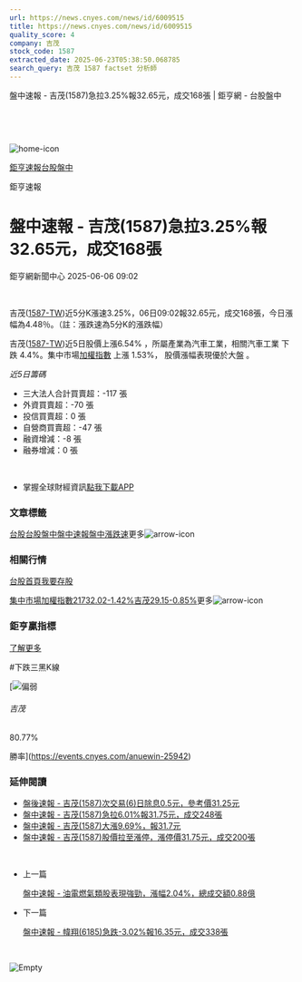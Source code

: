 ```yaml
---
url: https://news.cnyes.com/news/id/6009515
title: https://news.cnyes.com/news/id/6009515
quality_score: 4
company: 吉茂
stock_code: 1587
extracted_date: 2025-06-23T05:38:50.068785
search_query: 吉茂 1587 factset 分析師
---
```


盤中速報 - 吉茂(1587)急拉3.25%報32.65元，成交168張 | 鉅亨網 - 台股盤中

‌

‌

![home-icon](/assets/icons/breadCrumb/symbol-icon-home.svg)

[鉅亨速報](/news/cat/anue_live)[台股盤中](/news/cat/tw_live)

鉅亨速報

# 盤中速報 - 吉茂(1587)急拉3.25%報32.65元，成交168張

鉅亨網新聞中心 2025-06-06 09:02

‌

吉茂([1587-TW](https://www.cnyes.com/twstock/1587))近5分K漲速3.25%，06日09:02報32.65元，成交168張，今日漲幅為4.48％。（註：漲跌速為5分K的漲跌幅）

吉茂([1587-TW](https://www.cnyes.com/twstock/1587))近5日股價上漲6.54% ，所屬產業為汽車工業，相關汽車工業 下跌 4.4%。集中市場[加權指數](https://invest.cnyes.com/index/TWS/TSE01) 上漲 1.53%， 股價漲幅表現優於大盤 。

*近5日籌碼*

* 三大法人合計買賣超：-117 張
* 外資買賣超：-70 張
* 投信買賣超：0 張
* 自營商買賣超：-47 張
* 融資增減：-8 張
* 融券增減：0 張

‌

* 掌握全球財經資訊[點我下載APP](http://www.cnyes.com/app/?utm_source=mweb&utm_medium=HamMenuBanner&utm_campaign=fixed&utm_content=entr)

### 文章標籤

[台股](https://news.cnyes.com/tag/台股 "台股")[台股盤中](https://news.cnyes.com/tag/台股盤中 "台股盤中")[盤中速報](https://news.cnyes.com/tag/盤中速報 "盤中速報")[盤中漲跌速](https://news.cnyes.com/tag/盤中漲跌速 "盤中漲跌速")更多![arrow-icon](/assets/icons/arrows/arrow-down.svg)

### 相關行情

[台股首頁](https://www.cnyes.com/twstock)[我要存股](https://supr.link/8OHaU)

[集中市場加權指數21732.02-1.42%](https://invest.cnyes.com/index/TWS/TSE01)[吉茂29.15-0.85%](https://www.cnyes.com/twstock/1587)更多![arrow-icon](/assets/icons/arrows/arrow-down.svg)

### 鉅亨贏指標

[了解更多](https://events.cnyes.com/anuewin-25942)

#下跌三黑K線

[![偏弱](/assets/icons/win-indicator/short.svg)

###### 吉茂

80.77%

勝率](https://events.cnyes.com/anuewin-25942)

### 延伸閱讀

* [盤後速報 - 吉茂(1587)次交易(6)日除息0.5元，參考價31.25元](/news/id/6008681)
* [盤中速報 - 吉茂(1587)急拉6.01%報31.75元，成交248張](/news/id/6007692)
* [盤中速報 - 吉茂(1587)大漲9.69%，報31.7元](/news/id/6007687)
* [盤中速報 - 吉茂(1587)股價拉至漲停，漲停價31.75元，成交200張](/news/id/6007686)

‌

* 上一篇

  [盤中速報 - 油電燃氣類股表現強勁，漲幅2.04%，總成交額0.88億](/news/id/6009851)
* 下一篇

  [盤中速報 - 幃翔(6185)急跌-3.02%報16.35元，成交338張](/news/id/6008090)

‌

![Empty](/assets/icons/skeleton/empty-image.svg)

‌